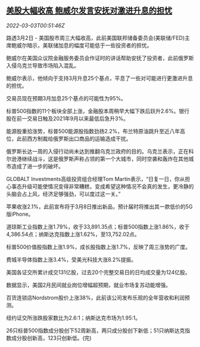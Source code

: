 <!--1646269263000-->
[美股大幅收高 鲍威尔发言安抚对激进升息的担忧](https://cn.reuters.com/article/usa-stock-close-0302-wedn-idCNKBS2L001Q)
------

<div><i>2022-03-03T00:51:46Z</i></div><p>路透3月2日 - 美国股市周三大幅收高，此前美国联邦储备委员会(美联储/FED)主席鲍威尔暗示，美联储加息的幅度可能低于一些投资者的担忧。</p><p>鲍威尔在美国众议院金融服务委员会作证时的讲话帮助安抚了投资者，此前俄罗斯入侵乌克兰导致市场陷入混乱。</p><p>鲍威尔表示，他倾向于支持3月升息25个基点，平息了一些对可能进行更激进升息的担忧。</p><p>交易员现在预期3月加息25个基点的可能性为95%。</p><p>标普500指数的11个板块全部上涨，金融股本周稍早大幅下跌后跃升2.6%。银行股在前一交易日触及2021年9月以来最低后急升3%。</p><p>能源股重拾涨势，标普500能源股指数劲扬2.2%，布兰特原油跳升至近八年高位，此前西方制裁给俄罗斯出口商品的运输造成干扰。</p><p>俄罗斯长达一周的入侵行动尚未达到推翻乌克兰政府的目的。乌克兰表示，正在科尔逊港继续战斗，这是俄罗斯声称占领的第一个大城市，同时空袭和轰炸在其他城市造成了进一步的破坏。</p><p>GLOBALT Investments高级投资组合经理Tom Martin表示，“日复一日，你从担心事态升级可能使情况变得非常糟糕，变成希望这种情况不会真的发生，更冷静的头脑会占上风，经济足够强劲，可以度过这一关。”</p><p>苹果收涨2.1%，此前宣布将于3月8日推出新品，预计届时将推出其一款低价的5G版iPhone。</p><p>道琼斯工业指数上涨1.79%，收于33,891.35点；标普500指数上涨1.86%，收于4,386.54点；纳斯达克指数上涨1.62%，至13,752.02点。</p><p>标普500价值股指数上涨1.9%，成长股指数上涨1.7%，反映了周三涨势的广度。</p><p>费城半导体指数上涨3.4%，受美光科技大涨8.2%提振。</p><p>美国各证交所累计成交131亿股，过去20个完整交易日的日均成交量为124亿股。</p><p>数据显示，美国2月民间就业岗位增幅超预期，就业市场复苏动能增强。</p><p>百货连锁店Nordstrom股价上涨38%，此前该公司发布乐观的全年营收和利润预测。</p><p>纽约证交所涨跌股家数比为2.6:1；纳斯达克市场为1.95:1。</p><p>26只标普500指数成分股创下52周新高，两只成分股创下新低；51只纳斯达克指数成分股创新高，123只创新低。(完)</p>
